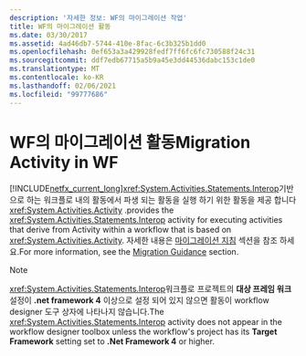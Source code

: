 ```yaml
---
description: '자세한 정보: WF의 마이그레이션 작업'
title: WF의 마이그레이션 활동
ms.date: 03/30/2017
ms.assetid: 4ad46db7-5744-410e-8fac-6c3b325b1dd0
ms.openlocfilehash: 0ef653a3a429928fedf7ff6fc6fc730588f24c31
ms.sourcegitcommit: ddf7edb67715a5b9a45e3dd44536dabc153c1de0
ms.translationtype: MT
ms.contentlocale: ko-KR
ms.lasthandoff: 02/06/2021
ms.locfileid: "99777686"
---
```

# <a name="migration-activity-in-wf"></a><span data-ttu-id="487f1-103">WF의 마이그레이션 활동</span><span class="sxs-lookup"><span data-stu-id="487f1-103">Migration Activity in WF</span></span>

[!INCLUDE[netfx_current_long](../../../includes/netfx-current-long-md.md)]<span data-ttu-id="487f1-104"><xref:System.Activities.Statements.Interop>기반으로 하는 워크플로 내의 활동에서 파생 되는 활동을 실행 하기 위한 활동을 제공 합니다 <xref:System.Activities.Activity> .</span><span class="sxs-lookup"><span data-stu-id="487f1-104">provides the <xref:System.Activities.Statements.Interop> activity for executing activities that derive from Activity within a workflow that is based on <xref:System.Activities.Activity>.</span></span> <span data-ttu-id="487f1-105">자세한 내용은 [마이그레이션 지침](migration-guidance.md) 섹션을 참조 하세요.</span><span class="sxs-lookup"><span data-stu-id="487f1-105">For more information, see the [Migration Guidance](migration-guidance.md) section.</span></span>  
  
> [!NOTE]
> <span data-ttu-id="487f1-106"><xref:System.Activities.Statements.Interop>워크플로 프로젝트의 **대상 프레임 워크** 설정이 **.net framework 4** 이상으로 설정 되어 있지 않으면 활동이 workflow designer 도구 상자에 나타나지 않습니다.</span><span class="sxs-lookup"><span data-stu-id="487f1-106">The <xref:System.Activities.Statements.Interop> activity does not appear in the workflow designer toolbox unless the workflow's project has its **Target Framework** setting set to **.Net Framework 4** or higher.</span></span>
